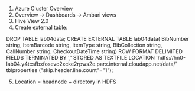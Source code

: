 1. Azure Cluster Overview
2. Overview -> Dashboards -> Ambari views
3. Hive View 2.0
4. Create external table:

DROP TABLE lab04data;
CREATE EXTERNAL TABLE lab04data(
    BibNumber string,
    ItemBarcode string,
    ItemType string,
    BibCollection string,
    CallNumber string,
    CheckoutDateTime string)
ROW FORMAT DELIMITED
FIELDS TERMINATED BY ','
STORED AS TEXTFILE
LOCATION 'hdfs://hn0-lab04.y4tcsfbxfosevo2xcke2rpws2e.parx.internal.cloudapp.net/data/'
tblproperties ("skip.header.line.count"="1");

5. Location = headnode + directory in HDFS

